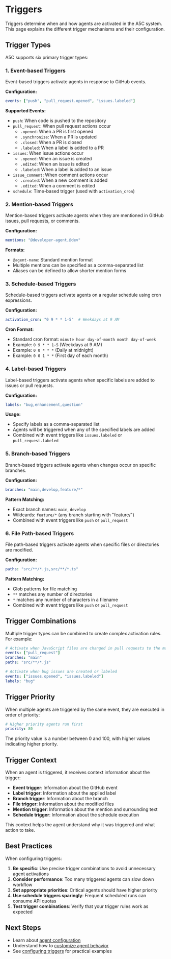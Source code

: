 # Triggers

Triggers determine when and how agents are activated in the A5C system. This page explains the different trigger mechanisms and their configuration.

## Trigger Types

A5C supports six primary trigger types:

### 1. Event-based Triggers

Event-based triggers activate agents in response to GitHub events.

**Configuration:**
```yaml
events: ["push", "pull_request.opened", "issues.labeled"]
```

**Supported Events:**
- `push`: When code is pushed to the repository
- `pull_request`: When pull request actions occur
  - `.opened`: When a PR is first opened
  - `.synchronize`: When a PR is updated
  - `.closed`: When a PR is closed
  - `.labeled`: When a label is added to a PR
- `issues`: When issue actions occur
  - `.opened`: When an issue is created
  - `.edited`: When an issue is edited
  - `.labeled`: When a label is added to an issue
- `issue_comment`: When comment actions occur
  - `.created`: When a new comment is added
  - `.edited`: When a comment is edited
- `schedule`: Time-based trigger (used with `activation_cron`)

### 2. Mention-based Triggers

Mention-based triggers activate agents when they are mentioned in GitHub issues, pull requests, or comments.

**Configuration:**
```yaml
mentions: "@developer-agent,@dev"
```

**Formats:**
- `@agent-name`: Standard mention format
- Multiple mentions can be specified as a comma-separated list
- Aliases can be defined to allow shorter mention forms

### 3. Schedule-based Triggers

Schedule-based triggers activate agents on a regular schedule using cron expressions.

**Configuration:**
```yaml
activation_cron: "0 9 * * 1-5"  # Weekdays at 9 AM
```

**Cron Format:**
- Standard cron format: `minute hour day-of-month month day-of-week`
- Example: `0 9 * * 1-5` (Weekdays at 9 AM)
- Example: `0 0 * * *` (Daily at midnight)
- Example: `0 0 1 * *` (First day of each month)

### 4. Label-based Triggers

Label-based triggers activate agents when specific labels are added to issues or pull requests.

**Configuration:**
```yaml
labels: "bug,enhancement,question"
```

**Usage:**
- Specify labels as a comma-separated list
- Agents will be triggered when any of the specified labels are added
- Combined with event triggers like `issues.labeled` or `pull_request.labeled`

### 5. Branch-based Triggers

Branch-based triggers activate agents when changes occur on specific branches.

**Configuration:**
```yaml
branches: "main,develop,feature/*"
```

**Pattern Matching:**
- Exact branch names: `main`, `develop`
- Wildcards: `feature/*` (any branch starting with "feature/")
- Combined with event triggers like `push` or `pull_request`

### 6. File Path-based Triggers

File path-based triggers activate agents when specific files or directories are modified.

**Configuration:**
```yaml
paths: "src/**/*.js,src/**/*.ts"
```

**Pattern Matching:**
- Glob patterns for file matching
- `**` matches any number of directories
- `*` matches any number of characters in a filename
- Combined with event triggers like `push` or `pull_request`

## Trigger Combinations

Multiple trigger types can be combined to create complex activation rules. For example:

```yaml
# Activate when JavaScript files are changed in pull requests to the main branch
events: ["pull_request"]
branches: "main"
paths: "src/**/*.js"
```

```yaml
# Activate when bug issues are created or labeled
events: ["issues.opened", "issues.labeled"]
labels: "bug"
```

## Trigger Priority

When multiple agents are triggered by the same event, they are executed in order of priority:

```yaml
# Higher priority agents run first
priority: 80
```

The priority value is a number between 0 and 100, with higher values indicating higher priority.

## Trigger Context

When an agent is triggered, it receives context information about the trigger:

- **Event trigger**: Information about the GitHub event
- **Label trigger**: Information about the applied label
- **Branch trigger**: Information about the branch
- **File trigger**: Information about the modified files
- **Mention trigger**: Information about the mention and surrounding text
- **Schedule trigger**: Information about the schedule execution

This context helps the agent understand why it was triggered and what action to take.

## Best Practices

When configuring triggers:

1. **Be specific**: Use precise trigger combinations to avoid unnecessary agent activations
2. **Consider performance**: Too many triggered agents can slow down workflow
3. **Set appropriate priorities**: Critical agents should have higher priority
4. **Use schedule triggers sparingly**: Frequent scheduled runs can consume API quotas
5. **Test trigger combinations**: Verify that your trigger rules work as expected

## Next Steps

- Learn about [agent configuration](configuration.md)
- Understand how to [customize agent behavior](../guides/customizing-agent-behavior.md)
- See [configuring triggers](../guides/configuring-triggers.md) for practical examples